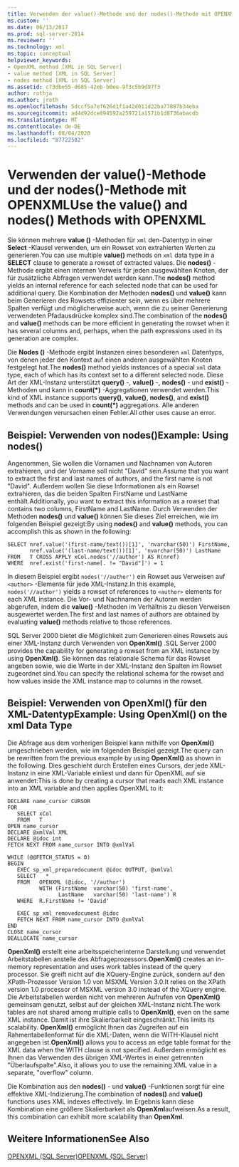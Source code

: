 ```yaml
---
title: Verwenden der value()-Methode und der nodes()-Methode mit OPENXML | Microsoft-Dokumentation
ms.custom: ''
ms.date: 06/13/2017
ms.prod: sql-server-2014
ms.reviewer: ''
ms.technology: xml
ms.topic: conceptual
helpviewer_keywords:
- OpenXML method [XML in SQL Server]
- value method [XML in SQL Server]
- nodes method [XML in SQL Server]
ms.assetid: c73dbe55-d685-42eb-b0ee-9f3c5b9d97f3
author: rothja
ms.author: jroth
ms.openlocfilehash: 5dccf5a7ef626d1f1a42d011d22ba77807b34eba
ms.sourcegitcommit: ad4d92dce894592a259721a1571b1d8736abacdb
ms.translationtype: MT
ms.contentlocale: de-DE
ms.lasthandoff: 08/04/2020
ms.locfileid: "87722582"
---
```

# <a name="use-the-value-and-nodes-methods-with-openxml"></a><span data-ttu-id="3fce5-102">Verwenden der value()-Methode und der nodes()-Methode mit OPENXML</span><span class="sxs-lookup"><span data-stu-id="3fce5-102">Use the value() and nodes() Methods with OPENXML</span></span>
  <span data-ttu-id="3fce5-103">Sie können mehrere **value ()** -Methoden für `xml` den-Datentyp in einer **Select** -Klausel verwenden, um ein Rowset von extrahierten Werten zu generieren.</span><span class="sxs-lookup"><span data-stu-id="3fce5-103">You can use multiple **value()** methods on `xml` data type in a **SELECT** clause to generate a rowset of extracted values.</span></span> <span data-ttu-id="3fce5-104">Die **nodes()** -Methode ergibt einen internen Verweis für jeden ausgewählten Knoten, der für zusätzliche Abfragen verwendet werden kann.</span><span class="sxs-lookup"><span data-stu-id="3fce5-104">The **nodes()** method yields an internal reference for each selected node that can be used for additional query.</span></span> <span data-ttu-id="3fce5-105">Die Kombination der Methoden **nodes()** und **value()** kann beim Generieren des Rowsets effizienter sein, wenn es über mehrere Spalten verfügt und möglicherweise auch, wenn die zu seiner Generierung verwendeten Pfadausdrücke komplex sind.</span><span class="sxs-lookup"><span data-stu-id="3fce5-105">The combination of the **nodes()** and **value()** methods can be more efficient in generating the rowset when it has several columns and, perhaps, when the path expressions used in its generation are complex.</span></span>  
  
 <span data-ttu-id="3fce5-106">Die **Nodes ()** -Methode ergibt Instanzen eines besonderen `xml` Datentyps, von denen jeder den Kontext auf einen anderen ausgewählten Knoten festgelegt hat.</span><span class="sxs-lookup"><span data-stu-id="3fce5-106">The **nodes()** method yields instances of a special `xml` data type, each of which has its context set to a different selected node.</span></span> <span data-ttu-id="3fce5-107">Diese Art der XML-Instanz unterstützt **query()** -, **value()** -, **nodes()** - und **exist()** -Methoden und kann in **count(\*)** -Aggregationen verwendet werden.</span><span class="sxs-lookup"><span data-stu-id="3fce5-107">This kind of XML instance supports **query()**, **value()**, **nodes()**, and **exist()** methods and can be used in **count(\*)** aggregations.</span></span> <span data-ttu-id="3fce5-108">Alle anderen Verwendungen verursachen einen Fehler.</span><span class="sxs-lookup"><span data-stu-id="3fce5-108">All other uses cause an error.</span></span>  
  
## <a name="example-using-nodes"></a><span data-ttu-id="3fce5-109">Beispiel: Verwenden von nodes()</span><span class="sxs-lookup"><span data-stu-id="3fce5-109">Example: Using nodes()</span></span>  
 <span data-ttu-id="3fce5-110">Angenommen, Sie wollen die Vornamen und Nachnamen von Autoren extrahieren, und der Vorname soll nicht "David" sein.</span><span class="sxs-lookup"><span data-stu-id="3fce5-110">Assume that you want to extract the first and last names of authors, and the first name is not "David".</span></span> <span data-ttu-id="3fce5-111">Außerdem wollen Sie diese Informationen als ein Rowset extrahieren, das die beiden Spalten FirstName und LastName enthält.</span><span class="sxs-lookup"><span data-stu-id="3fce5-111">Additionally, you want to extract this information as a rowset that contains two columns, FirstName and LastName.</span></span> <span data-ttu-id="3fce5-112">Durch Verwenden der Methoden **nodes()** und **value()** können Sie dieses Ziel erreichen, wie im folgenden Beispiel gezeigt:</span><span class="sxs-lookup"><span data-stu-id="3fce5-112">By using **nodes()** and **value()** methods, you can accomplish this as shown in the following:</span></span>  
  
```  
SELECT nref.value('(first-name/text())[1]', 'nvarchar(50)') FirstName,  
       nref.value('(last-name/text())[1]', 'nvarchar(50)') LastName  
FROM   T CROSS APPLY xCol.nodes('//author') AS R(nref)  
WHERE  nref.exist('first-name[. != "David"]') = 1  
```  
  
 <span data-ttu-id="3fce5-113">In diesem Beispiel ergibt `nodes('//author')` ein Rowset aus Verweisen auf `<author>` -Elemente für jede XML-Instanz.</span><span class="sxs-lookup"><span data-stu-id="3fce5-113">In this example, `nodes('//author')` yields a rowset of references to `<author>` elements for each XML instance.</span></span> <span data-ttu-id="3fce5-114">Die Vor- und Nachnamen der Autoren werden abgerufen, indem die **value()** -Methoden im Verhältnis zu diesen Verweisen ausgewertet werden.</span><span class="sxs-lookup"><span data-stu-id="3fce5-114">The first and last names of authors are obtained by evaluating **value()** methods relative to those references.</span></span>  
  
 <span data-ttu-id="3fce5-115">SQL Server 2000 bietet die Möglichkeit zum Generieren eines Rowsets aus einer XML-Instanz durch Verwenden von **OpenXml()** .</span><span class="sxs-lookup"><span data-stu-id="3fce5-115">SQL Server 2000 provides the capability for generating a rowset from an XML instance by using **OpenXml()**.</span></span> <span data-ttu-id="3fce5-116">Sie können das relationale Schema für das Rowset angeben sowie, wie die Werte in der XML-Instanz den Spalten im Rowset zugeordnet sind.</span><span class="sxs-lookup"><span data-stu-id="3fce5-116">You can specify the relational schema for the rowset and how values inside the XML instance map to columns in the rowset.</span></span>  
  
## <a name="example-using-openxml-on-the-xml-data-type"></a><span data-ttu-id="3fce5-117">Beispiel: Verwenden von OpenXml() für den XML-Datentyp</span><span class="sxs-lookup"><span data-stu-id="3fce5-117">Example: Using OpenXml() on the xml Data Type</span></span>  
 <span data-ttu-id="3fce5-118">Die Abfrage aus dem vorherigen Beispiel kann mithilfe von **OpenXml()** umgeschrieben werden, wie im folgenden Beispiel gezeigt.</span><span class="sxs-lookup"><span data-stu-id="3fce5-118">The query can be rewritten from the previous example by using **OpenXml()** as shown in the following.</span></span> <span data-ttu-id="3fce5-119">Dies geschieht durch Erstellen eines Cursors, der jede XML-Instanz in eine XML-Variable einliest und dann für OpenXML auf sie anwendet:</span><span class="sxs-lookup"><span data-stu-id="3fce5-119">This is done by creating a cursor that reads each XML instance into an XML variable and then applies OpenXML to it:</span></span>  
  
```  
DECLARE name_cursor CURSOR  
FOR  
   SELECT xCol   
   FROM   T  
OPEN name_cursor  
DECLARE @xmlVal XML  
DECLARE @idoc int  
FETCH NEXT FROM name_cursor INTO @xmlVal  
  
WHILE (@@FETCH_STATUS = 0)  
BEGIN  
   EXEC sp_xml_preparedocument @idoc OUTPUT, @xmlVal  
   SELECT   *  
   FROM   OPENXML (@idoc, '//author')  
          WITH (FirstName  varchar(50) 'first-name',  
                LastName   varchar(50) 'last-name') R  
   WHERE  R.FirstName != 'David'  
  
   EXEC sp_xml_removedocument @idoc  
   FETCH NEXT FROM name_cursor INTO @xmlVal  
END  
CLOSE name_cursor  
DEALLOCATE name_cursor   
```  
  
 <span data-ttu-id="3fce5-120">**OpenXml()** erstellt eine arbeitsspeicherinterne Darstellung und verwendet Arbeitstabellen anstelle des Abfrageprozessors.</span><span class="sxs-lookup"><span data-stu-id="3fce5-120">**OpenXml()** creates an in-memory representation and uses work tables instead of the query processor.</span></span> <span data-ttu-id="3fce5-121">Sie greift nicht auf die XQuery-Engine zurück, sondern auf den XPath-Prozessor Version 1.0 von MSXML Version 3.0.</span><span class="sxs-lookup"><span data-stu-id="3fce5-121">It relies on the XPath version 1.0 processor of MSXML version 3.0 instead of the XQuery engine.</span></span> <span data-ttu-id="3fce5-122">Die Arbeitstabellen werden nicht von mehreren Aufrufen von **OpenXml()** gemeinsam genutzt, selbst auf der gleichen XML-Instanz nicht.</span><span class="sxs-lookup"><span data-stu-id="3fce5-122">The work tables are not shared among multiple calls to **OpenXml()**, even on the same XML instance.</span></span> <span data-ttu-id="3fce5-123">Damit ist ihre Skalierbarkeit eingeschränkt.</span><span class="sxs-lookup"><span data-stu-id="3fce5-123">This limits its scalability.</span></span> <span data-ttu-id="3fce5-124">**OpenXml()** ermöglicht Ihnen das Zugreifen auf ein Rahmentabellenformat für die XML-Daten, wenn die WITH-Klausel nicht angegeben ist.</span><span class="sxs-lookup"><span data-stu-id="3fce5-124">**OpenXml()** allows you to access an edge table format for the XML data when the WITH clause is not specified.</span></span> <span data-ttu-id="3fce5-125">Außerdem ermöglicht es Ihnen das Verwenden des übrigen XML-Wertes in einer getrennten "Überlaufspalte".</span><span class="sxs-lookup"><span data-stu-id="3fce5-125">Also, it allows you to use the remaining XML value in a separate, "overflow" column.</span></span>  
  
 <span data-ttu-id="3fce5-126">Die Kombination aus den **nodes()** - und **value()** -Funktionen sorgt für eine effektive XML-Indizierung.</span><span class="sxs-lookup"><span data-stu-id="3fce5-126">The combination of **nodes()** and **value()** functions uses XML indexes effectively.</span></span> <span data-ttu-id="3fce5-127">Im Ergebnis kann diese Kombination eine größere Skalierbarkeit als **OpenXml**aufweisen.</span><span class="sxs-lookup"><span data-stu-id="3fce5-127">As a result, this combination can exhibit more scalability than **OpenXml**.</span></span>  
  
## <a name="see-also"></a><span data-ttu-id="3fce5-128">Weitere Informationen</span><span class="sxs-lookup"><span data-stu-id="3fce5-128">See Also</span></span>  
 [<span data-ttu-id="3fce5-129">OPENXML &#40;SQL Server&#41;</span><span class="sxs-lookup"><span data-stu-id="3fce5-129">OPENXML &#40;SQL Server&#41;</span></span>](openxml-sql-server.md)  
  
  
